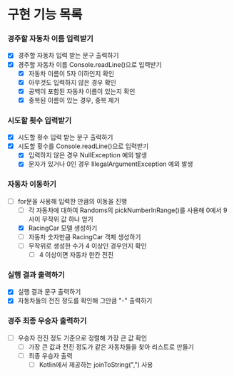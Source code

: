 # 구현 기능 목록

### 경주할 자동차 이름 입력받기
- [x] 경주할 자동차 입력 받는 문구 출력하기
- [x] 경주할 자동차 이름 Console.readLine()으로 입력받기 
  - [x] 자동차 이름이 5자 이하인지 확인 
  - [x] 아무것도 입력하지 않은 경우 확인
  - [x] 공백이 포함된 자동차 이름이 있는지 확인
  - [x] 중복된 이름이 있는 경우, 중복 제거

### 시도할 횟수 입력받기
- [x] 시도할 횟수 입력 받는 문구 출력하기
- [x] 시도할 횟수를 Console.readLine()으로 입력받기
  - [x] 입력하지 않은 경우 NullException 예외 발생
  - [x] 문자가 있거나 0인 경우 IllegalArgumentException 예외 발생

### 자동차 이동하기
- [ ] for문을 사용해 입력한 만큼의 이동을 진행
  - [ ] 각 자동차에 대하여 Randoms의 pickNumberInRange()를 사용해 0에서 9사이 무작위 값 하나 얻기
  - [x] RacingCar 모델 생성하기
  - [ ] 자동차 숫자만큼 RacingCar 객체 생성하기
  - [ ] 무작위로 생성한 수가 4 이상인 경우인지 확인
    - [ ] 4 이상이면 자동차 한칸 전진

### 실행 결과 출력하기
- [x] 실행 결과 문구 출력하기
- [x] 자동차들의 전진 정도를 확인해 그만큼 "-" 출력하기

### 경주 최종 우승자 출력하기
- [ ] 우승자 전진 정도 기준으로 정렬해 가장 큰 값 확인
  - [ ] 가장 큰 값과 전진 정도가 같은 자동차들을 찾아 리스트로 만들기
  - [ ] 최종 우승자 출력
    - [ ] Kotlin에서 제공하는 joinToString(",") 사용